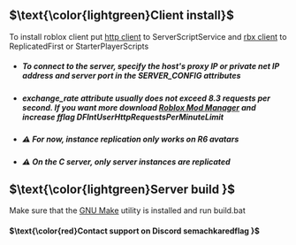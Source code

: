 ## $\text{\color{lightgreen}Client install}$
To install roblox client put [http client](https://raw.githubusercontent.com/semachkin/HttpRobloxServer/8ac276d7b1016ddf37ae7c7b459510b4b1d69255/client/httpclient.rbxmx) to ServerScriptService and [rbx client](https://raw.githubusercontent.com/semachkin/HttpRobloxServer/master/client/rbxclient.rbxmx) to ReplicatedFirst or StarterPlayerScripts

 - ##### To connect to the server, specify the host's proxy IP or private net IP address and server port in the SERVER_CONFIG attributes
 - ##### exchange_rate attribute usually does not exceed 8.3 requests per second. If you want more download [Roblox Mod Manager](https://github.com/MaximumADHD/Roblox-Studio-Mod-Manager) and increase fflag DFIntUserHttpRequestsPerMinuteLimit
- ##### ⚠️ For now, instance replication only works on R6 avatars
- ##### ⚠️ On the C server, only server instances are replicated

## $\text{\color{lightgreen}Server build }$
Make sure that the [GNU Make](https://www.gnu.org/software/make/) utility is installed and run build.bat

#### $\text{\color{red}Contact support on Discord semachkaredflag }$

